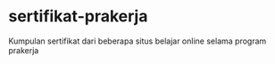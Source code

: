 # sertifikat-prakerja

Kumpulan sertifikat dari beberapa situs belajar online selama program prakerja

